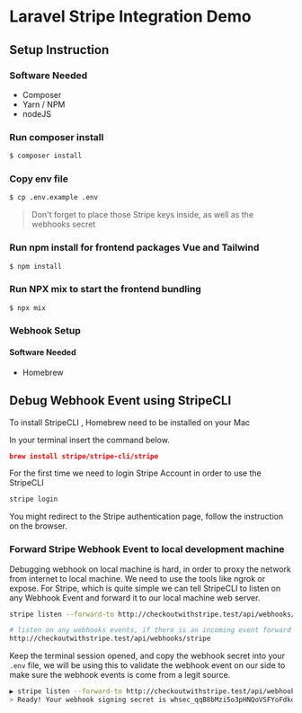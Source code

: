 # Laravel Stripe Integration Demo

## Setup Instruction

### Software Needed
- Composer
- Yarn / NPM
- nodeJS

### Run composer install
```bash
$ composer install
```

### Copy env file
```bash
$ cp .env.example .env
```
> Don't forget to place those Stripe keys inside, as well as the webhooks secret

### Run npm install for frontend packages Vue and Tailwind
```bash
$ npm install
```

### Run NPX mix to start the frontend bundling
```bash
$ npx mix
```

### Webhook Setup

#### Software Needed
- Homebrew

## Debug Webhook Event using StripeCLI

To install StripeCLI , Homebrew need to be installed on your Mac

In your terminal insert the command below.
```json
brew install stripe/stripe-cli/stripe
```


For the first time we need to login Stripe Account in order to use the StripeCLI
```bash
stripe login
```

You might redirect to the Stripe authentication page, follow the instruction on the browser.

### Forward Stripe Webhook Event to local development machine

Debugging webhook on local machine is hard, in order to proxy the network from internet to local machine. We need to use the tools like ngrok or expose. For Stripe, which is quite simple we can tell StripeCLI to listen on any Webhook Event and forward it to our local machine web server.

```bash
stripe listen --forward-to http://checkoutwithstripe.test/api/webhooks/stripe

# listen on any webhooks events, if there is an incoming event forward to the host in this case 
http://checkoutwithstripe.test/api/webhooks/stripe
```

Keep the terminal session opened, and copy the webhook secret into your `.env` file, we will be using this to validate the webhook event on our side to make sure the webhook events is come from a legit source.

```bash
▶ stripe listen --forward-to http://checkoutwithstripe.test/api/webhooks/stripe
> Ready! Your webhook signing secret is whsec_qqB8bMzi5o3pHNQoVSFYoFdkdpOUf4ru (^C to quit)
```
